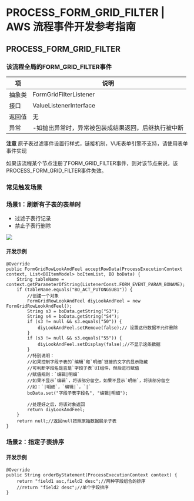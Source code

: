 # PROCESS_FORM_GRID_FILTER | AWS 流程事件开发参考指南

## PROCESS_FORM_GRID_FILTER

### 该流程全局的FORM_GRID_FILTER事件

项 | 说明  
---|---  
抽象类 | FormGridFilterListener  
接口 | ValueListenerInterface  
返回值 | 无  
异常 | -如抛出异常时，异常被包装成结果返回，后继执行被中断  
  
**注意** 原子表过滤事件设置行样式，链接机制，VUE表单引擎不支持，请使用表单事件实现

如果该流程某个节点注册了FORM_GRID_FILTER事件，则对该节点来说，该PROCESS_FORM_GRID_FILTER事件失效。

### 常见触发场景

### 场景1：刷新有子表的表单时

  * 过滤子表行记录
  * 禁止子表行删除

![](https://docs.awspaas.com/reference-guide/aws-paas-process-listener-reference-guide/process_event/13.png)

#### 开发示例
    
    
    @Override
    public FormGridRowLookAndFeel acceptRowData(ProcessExecutionContext context, List<BOItemModel> boItemList, BO boData) {
        String tableName = context.getParameterOfString(ListenerConst.FORM_EVENT_PARAM_BONAME);
        if (tableName.equals("BO_ACT_PUTONGSUB1")) {
            //创建一个对象
            FormGridRowLookAndFeel diyLookAndFeel = new FormGridRowLookAndFeel();
            String s3 = boData.getString("S3");
            String s4 = boData.getString("S4");
            if (s3 != null && s3.equals("50")) {
                diyLookAndFeel.setRemove(false);// 设置这行数据不允许删除
            }
            if (s3 != null && s3.equals("55")) {
                diyLookAndFeel.setDisplay(false);//不显示这条数据
            }
            //特别说明：
            //如果控制字段子表的`编辑`和`明细`链接的文字的显示隐藏
            //可判断字段名是否是`字段子表`UI组件，然后进行赋值
            //赋值规则：`编辑|明细`
            //如果不显示`编辑`，将该部分留空，如果不显示`明细`，将该部分留空
            //如：`|明细`，`编辑|`，`|`
            boData.set("字段子表字段名", "编辑|明细");
    
            //处理好之后，将该对象返回
            return diyLookAndFeel;
        }
        return null;//返回null按照原始数据展示子表
    }
    

### 场景2：指定子表排序

#### 开发示例
    
    
    @Override
    public String orderByStatement(ProcessExecutionContext context) {
        return "field1 asc,field2 desc";//两种字段组合的排序
        //return "field2 desc";//单个字段排序
    }